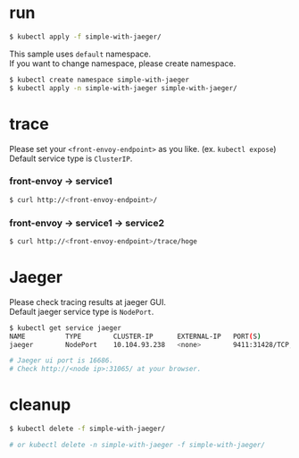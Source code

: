 # run

```bash
$ kubectl apply -f simple-with-jaeger/
```

This sample uses `default` namespace.  
If you want to change namespace, please create namespace.

```bash
$ kubectl create namespace simple-with-jaeger
$ kubectl apply -n simple-with-jaeger simple-with-jaeger/
```

# trace

Please set your `<front-envoy-endpoint>` as you like. (ex. `kubectl expose`)  
Default service type is `ClusterIP`.

### front-envoy -> service1

```bash
$ curl http://<front-envoy-endpoint>/
```

### front-envoy -> service1 -> service2

```bash
$ curl http://<front-envoy-endpoint>/trace/hoge
```

# Jaeger

Please check tracing results at jaeger GUI.  
Default jaeger service type is `NodePort`.

```bash
$ kubectl get service jaeger
NAME          TYPE        CLUSTER-IP      EXTERNAL-IP   PORT(S)                          AGE
jaeger        NodePort    10.104.93.238   <none>        9411:31428/TCP,16686:31065/TCP   55s

# Jaeger ui port is 16686.
# Check http://<node ip>:31065/ at your browser.
```

# cleanup

```bash
$ kubectl delete -f simple-with-jaeger/

# or kubectl delete -n simple-with-jaeger -f simple-with-jaeger/
```
